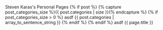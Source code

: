 Steven Karas's Personal Pages
{% if post %}
	{% capture post_categories_size %}{{ post.categories | size }}{% endcapture %}
	{% if post_categories_size > 0 %}
		asdf {{ post.categories | array_to_sentence_string }}
	{% endif %}
{% endif %}
 asdf {{ page.title }}
